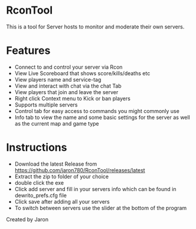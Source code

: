 # RconTool
This is a tool for Server hosts to monitor and moderate their own servers.

# Features

- Connect to and control your server via Rcon
- View Live Scoreboard that shows score/kills/deaths etc
- View players name and service-tag
- View and interact with chat via the chat Tab
- View players that join and leave the server
- Right click Context menu to Kick or ban players
- Supports multiple servers
- Control tab for easy access to commands you might commonly use
- Info tab to view the name and some basic settings for the server as well as the current map and game type

# Instructions 

- Download the latest Release from https://github.com/jaron780/RconTool/releases/latest
- Extract the zip to folder of your choice
- double click the exe
- Click add server and fill in your servers info which can be found in dewrito_prefs.cfg file
- Click save after adding all your servers
- To switch between servers use the slider at the bottom of the program


Created by Jaron
